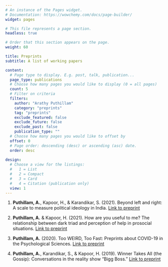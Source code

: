 ```yaml
---
# An instance of the Pages widget.
# Documentation: https://wowchemy.com/docs/page-builder/
widget: pages

# This file represents a page section.
headless: true

# Order that this section appears on the page.
weight: 60

title: Preprints
subtitle: A list of working papers

content:
  # Page type to display. E.g. post, talk, publication...
  page_type: publications
  # Choose how many pages you would like to display (0 = all pages)
  count: 5
  # Filter on criteria
  filters:
    author: "Arathy Puthillam"
    category: "preprints"
    tag: "preprints"
    exclude_featured: false
    exclude_future: false
    exclude_past: false
    publication_type: ""
  # Choose how many pages you would like to offset by
  offset: 0
  # Page order: descending (desc) or ascending (asc) date.
  order: desc
  
design:
  # Choose a view for the listings:
  #   1 = List
  #   2 = Compact
  #   3 = Card
  #   4 = Citation (publication only)
  view: 1
---
```


1. **Puthillam, A.**, Kapoor, H., & Karandikar, S. (2021). Beyond left and right: A scale to measure political ideology in India. [Link to preprint](https://static1.squarespace.com/static/53fe1e26e4b0e51709f9758f/t/600ac57a5d167e6f5356d961/1611318657113/Working+Paper_021-3_P.pdf)

2. **Puthillam, A.** & Kapoor, H. (2021). How are you useful to me? The relationship between dark triad and perception of help in prosocial situations. [Link to preprint](http://osf.io/5tguf)


3. **Puthillam, A.** (2020). Too WEIRD, Too Fast: Preprints about COVID-19 in the Psychological Sciences. [Link to preprint](http://osf.io/5w7du)

4. **Puthillam, A.**, Karandikar, S., & Kapoor, H. (2019). Winner Takes All (the Gossip): Conversations in the reality show “Bigg Boss.” [Link to preprint](http://osf.io/8rvhe)


